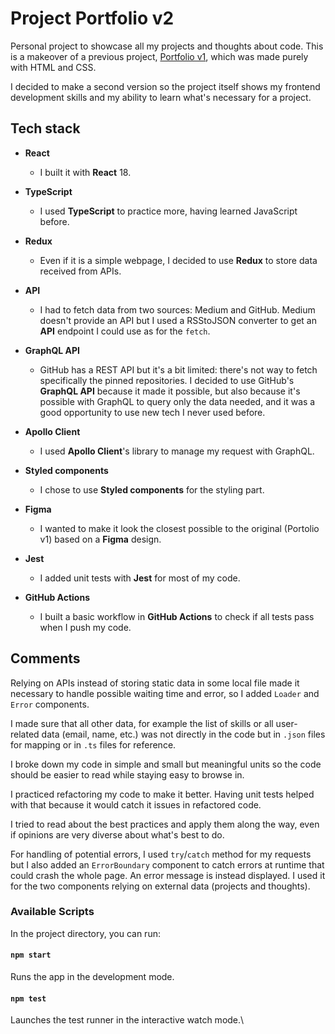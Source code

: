 # Project Portfolio v2

Personal project to showcase all my projects and thoughts about code. This is a makeover of a previous project, [Portfolio v1](https://github.com/nadialefebvre/project-portfolio-v1), which was made purely with HTML and CSS.

I decided to make a second version so the project itself shows my frontend development skills and my ability to learn what's necessary for a project.

## Tech stack

- **React**

  - I built it with **React** 18.

- **TypeScript**

  - I used **TypeScript** to practice more, having learned JavaScript before.

- **Redux**

  - Even if it is a simple webpage, I decided to use **Redux** to store data received from APIs.

- **API**

  - I had to fetch data from two sources: Medium and GitHub. Medium doesn't provide an API but I used a RSStoJSON converter to get an **API** endpoint I could use as for the `fetch`.

- **GraphQL API**

  - GitHub has a REST API but it's a bit limited: there's not way to fetch specifically the pinned repositories. I decided to use GitHub's **GraphQL API** because it made it possible, but also because it's possible with GraphQL to query only the data needed, and it was a good opportunity to use new tech I never used before.

- **Apollo Client**

  - I used **Apollo Client**'s library to manage my request with GraphQL.

- **Styled components**

  - I chose to use **Styled components** for the styling part.

- **Figma**

  - I wanted to make it look the closest possible to the original (Portolio v1) based on a **Figma** design.

- **Jest**

  - I added unit tests with **Jest** for most of my code.

- **GitHub Actions**
  - I built a basic workflow in **GitHub Actions** to check if all tests pass when I push my code.

## Comments

Relying on APIs instead of storing static data in some local file made it necessary to handle possible waiting time and error, so I added `Loader` and `Error` components.

I made sure that all other data, for example the list of skills or all user-related data (email, name, etc.) was not directly in the code but in `.json` files for mapping or in `.ts` files for reference.

I broke down my code in simple and small but meaningful units so the code should be easier to read while staying easy to browse in.

I practiced refactoring my code to make it better. Having unit tests helped with that because it would catch it issues in refactored code.

I tried to read about the best practices and apply them along the way, even if opinions are very diverse about what's best to do.

For handling of potential errors, I used `try`/`catch` method for my requests but I also added an `ErrorBoundary` component to catch errors at runtime that could crash the whole page. An error message is instead displayed. I used it for the two components relying on external data (projects and thoughts).

### Available Scripts

In the project directory, you can run:

#### `npm start`

Runs the app in the development mode.

#### `npm test`

Launches the test runner in the interactive watch mode.\
